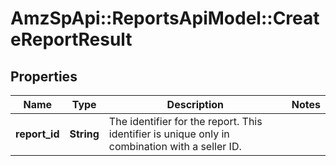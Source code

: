 # AmzSpApi::ReportsApiModel::CreateReportResult

## Properties
Name | Type | Description | Notes
------------ | ------------- | ------------- | -------------
**report_id** | **String** | The identifier for the report. This identifier is unique only in combination with a seller ID. | 

